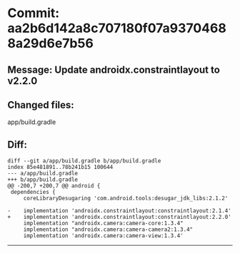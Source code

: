 # Commit: aa2b6d142a8c707180f07a93704688a29d6e7b56
## Message: Update androidx.constraintlayout to v2.2.0
## Changed files:
app/build.gradle

## Diff:
```
diff --git a/app/build.gradle b/app/build.gradle
index 85e481891..78b241b15 100644
--- a/app/build.gradle
+++ b/app/build.gradle
@@ -200,7 +200,7 @@ android {
 dependencies {
     coreLibraryDesugaring 'com.android.tools:desugar_jdk_libs:2.1.2'
 
-    implementation 'androidx.constraintlayout:constraintlayout:2.1.4'
+    implementation 'androidx.constraintlayout:constraintlayout:2.2.0'
     implementation "androidx.camera:camera-core:1.3.4"
     implementation "androidx.camera:camera-camera2:1.3.4"
     implementation 'androidx.camera:camera-view:1.3.4'
```
-----------------------------------
